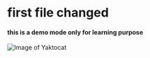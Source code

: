 # first file changed
#### this is a demo mode only for learning purpose
![Image of Yaktocat](https://octodex.github.com/images/yaktocat.png)
